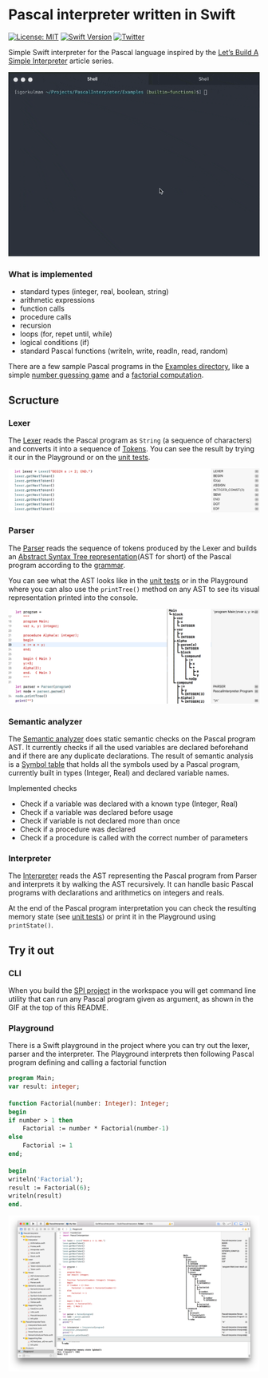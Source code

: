 # Pascal interpreter written in Swift
[![License: MIT](https://img.shields.io/badge/License-MIT-yellow.svg)](https://opensource.org/licenses/MIT)
[![Swift Version](https://img.shields.io/badge/Swift-4-F16D39.svg?style=flat)](https://developer.apple.com/swift)
[![Twitter](https://img.shields.io/badge/twitter-@igorkulman-blue.svg)](http://twitter.com/igorkulman)

Simple Swift interpreter for the Pascal language inspired by the [Let’s Build A Simple Interpreter](https://ruslanspivak.com/lsbasi-part1/) article series.

![Playground](Images/cli.gif) 

### What is implemented

* standard types (integer, real, boolean, string)
* arithmetic expressions
* function calls
* procedure calls
* recursion
* loops (for, repet until, while)
* logical conditions (if)
* standard Pascal functions (writeln, write, readln, read, random)

There are a few sample Pascal programs in the [Examples directory](Examples), like a simple [number guessing game](Examples/game.pas) and a [factorial computation](Examples/factorial.pas).

## Scructure

### Lexer

The [Lexer](PascalInterpreter/PascalInterpreter/Lexer/Lexer.swift) reads the Pascal program as `String` (a sequence of characters) and converts it into a sequence of [Tokens](PascalInterpreter/PascalInterpreter/Lexer/Token.swift). You can see the result by trying it our in the Playground or on the [unit tests](PascalInterpreter/PascalInterpreterTests/LexerTests.swift).

![Lexer](Images/lexer.png)

### Parser

The [Parser](PascalInterpreter/PascalInterpreter/Parser/Parser.swift) reads the sequence of tokens produced by the Lexer and builds an [Abstract Syntax Tree representation](PascalInterpreter/PascalInterpreter/Parser/AST.swift)(AST for short) of the Pascal program according to the [grammar](grammar.md). 

You can see what the AST looks like in the [unit tests](PascalInterpreter/PascalInterpreterTests/ParserTests.swift) or in the Playground where you can also use the `printTree()` method on any AST to see its visual representation printed into the console.

![Parser](Images/parser.png)

### Semantic analyzer

The [Semantic analyzer](PascalInterpreter/PascalInterpreter/Semantic%20analyzer/SemanticAnalyzer.swift) does static semantic checks on the Pascal program AST. It currently checks if all the used variables are declared beforehand and if there are any duplicate declarations. The result of semantic analysis is a [Symbol table](PascalInterpreter/PascalInterpreter/Semantic%20analyzer/SymbolTable.swift) that holds all the symbols used by a Pascal program, currently built in types (Integer, Real) and declared variable names. 

Implemented checks

* Check if a variable was declared with a known type (Integer, Real)
* Check if a variable was declared before usage
* Check if variable is not declared more than once
* Check if a procedure was declared
* Check if a procedure is called with the correct number of parameters

### Interpreter

The [Interpreter](PascalInterpreter/PascalInterpreter/Interpreter/Interpreter.swift) reads the AST representing the Pascal program from Parser and interprets it by walking the AST recursively. It can handle basic Pascal programs with declarations and arithmetics on integers and reals. 

At the end of the Pascal program interpretation you can check the resulting memory state (see [unit tests](PascalInterpreter/PascalInterpreterTests/InterpreterTests.swift)) or print it in the Playground using `printState()`.

## Try it out

### CLI

When you build the [SPI project](SPI) in the workspace you will get command line utility that can run any Pascal program given as argument, as shown in the GIF at the top of this README.

### Playground

There is a Swift playground in the project where you can try out the lexer, parser and the interpreter. The Playground interprets then following Pascal program defining and calling a factorial function

```` Pascal
program Main;
var result: integer;

function Factorial(number: Integer): Integer;
begin
if number > 1 then
    Factorial := number * Factorial(number-1)
else
    Factorial := 1
end;

begin
writeln('Factorial');
result := Factorial(6);
writeln(result)
end.
````

![Playground](Images/playground.png) 
